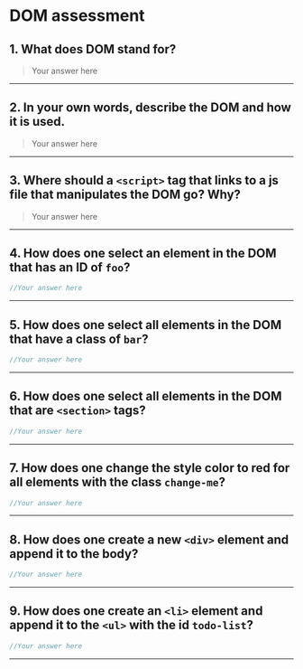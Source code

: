 
# DOM assessment

## 1. What does DOM stand for?

> Your answer here

---

## 2. In your own words, describe the DOM and how it is used.

> Your answer here

---

## 3. Where should a `<script>` tag that links to a js file that manipulates the DOM go? Why?

> Your answer here

---

## 4. How does one select an element in the DOM that has an ID of `foo`?

```js
//Your answer here
```

---

## 5. How does one select all elements in the DOM that have a class of `bar`?

```js
//Your answer here
```

---

## 6. How does one select all elements in the DOM that are `<section>` tags?

```js
//Your answer here
```

---

## 7. How does one change the style color to red for all elements with the class `change-me`?

```js
//Your answer here
```

---

## 8. How does one create a new `<div>` element and append it to the body?

```js
//Your answer here
```

---

## 9. How does one create an `<li>` element and append it to the `<ul>` with the id `todo-list`?

```js
//Your answer here
```

---
